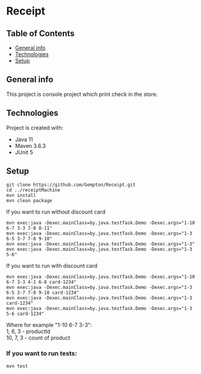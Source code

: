 # Receipt

## Table of Contents

* [General info](#general-info)
* [Technologies](#technologies)
* [Setup](#setup)

## General info
This project is console project which print check in the store.

## Technologies
Project is created with:
* Java 11
* Maven 3.6.3
* JUnit 5

## Setup
```
git clone https://github.com/Gempton/Receipt.git
cd ../receiptMachine
mvn install
mvn clean package
```

If you want to run without discount card
```
mvn exec:java -Dexec.mainClass=by.java.testTask.Demo -Dexec.args="1-10 6-7 3-3 7-8 8-11"
mvn exec:java -Dexec.mainClass=by.java.testTask.Demo -Dexec.args="1-3 6-5 3-7 7-8 9-10"
mvn exec:java -Dexec.mainClass=by.java.testTask.Demo -Dexec.args="1-3"
mvn exec:java -Dexec.mainClass=by.java.testTask.Demo -Dexec.args="1-3 5-6"
```

If you want to run with discount card
```
mvn exec:java -Dexec.mainClass=by.java.testTask.Demo -Dexec.args="1-10 6-7 3-3 4-1 6-8 card-1234"
mvn exec:java -Dexec.mainClass=by.java.testTask.Demo -Dexec.args="1-3 6-5 3-7 7-8 9-10 card-1234"
mvn exec:java -Dexec.mainClass=by.java.testTask.Demo -Dexec.args="1-3 card-1234"
mvn exec:java -Dexec.mainClass=by.java.testTask.Demo -Dexec.args="1-3 5-6 card-1234"
```
Where for example "1-10 6-7 3-3":<br />
1, 6, 3 - productId<br />
10, 7, 3 - count of product

### If you want to run tests:
```
mvn test
```


